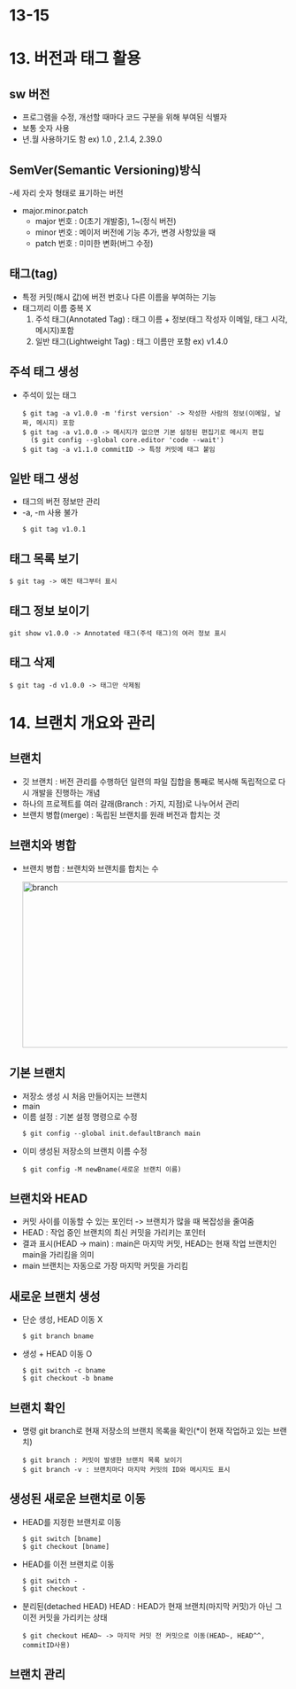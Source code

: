 # 13-15
# 13. 버전과 태그 활용

## sw 버전
- 프로그램을 수정, 개선할 때마다 코드 구분을 위해 부여된 식별자
- 보통 숫자 사용
- 년.월 사용하기도 함
  ex) 1.0 , 2.1.4, 2.39.0


## SemVer(Semantic Versioning)방식
-세 자리 숫자 형태로 표기하는 버전
- major.minor.patch
  - major 번호 : 0(초기 개발중), 1~(정식 버전)
  - minor 번호 : 메이저 버전에 기능 추가, 변경 사항있을 때
  - patch 번호 : 미미한 변화(버그 수정)

## 태그(tag)
- 특정 커밋(해시 값)에 버전 번호나 다른 이름을 부여하는 기능
- 태그끼리 이름 중복 X
  1. 주석 태그(Annotated Tag) : 태그 이름 + 정보(태그 작성자 이메일, 태그 시각, 메시지)포함
  2. 일반 태그(Lightweight Tag) : 태그 이름만 포함
  ex) v1.4.0

## 주석 태그 생성
- 주석이 있는 태그
  ```
  $ git tag -a v1.0.0 -m 'first version' -> 작성한 사람의 정보(이메일, 날짜, 메시지) 포함
  $ git tag -a v1.0.0 -> 메시지가 없으면 기본 설정된 편집기로 메시지 편집
    ($ git config --global core.editor 'code --wait')
  $ git tag -a v1.1.0 commitID -> 특정 커밋에 태그 붙임

## 일반 태그 생성
- 태그의 버전 정보만 관리
- -a, -m 사용 불가
  ```
  $ git tag v1.0.1
  ```

## 태그 목록 보기
  ```
  $ git tag -> 예전 태그부터 표시
  ```
## 태그 정보 보이기
  ```
  git show v1.0.0 -> Annotated 태그(주석 태그)의 여러 정보 표시
  ```
## 태그 삭제
  ```
  $ git tag -d v1.0.0 -> 태그만 삭제됨
  ```

# 14. 브랜치 개요와 관리
## 브랜치
- 깃 브랜치 : 버전 관리를 수행하던 일련의 파일 집합을 통째로 복사해 독립적으로 다시 개발을 진행하는 개념
- 하나의 프로젝트를 여러 갈래(Branch : 가지, 지점)로 나누어서 관리
- 브랜치 병합(merge) : 독립된 브랜치를 원래 버전과 합치는 것

## 브랜치와 병합
- 브랜치 병합 : 브랜치와 브랜치를 합치는 수
  
  <img src="./img/branch.png" width="600px" height="300px" title="branch" alt="branch"></img><br/>

## 기본 브랜치
- 저장소 생성 시 처음 만들어지는 브랜치
- main
- 이름 설정 : 기본 설정 명령으로 수정
  ```
  $ git config --global init.defaultBranch main
  ```
- 이미 생성된 저장소의 브랜치 이름 수정
  ```
  $ git config -M newBname(새로운 브랜치 이름)
  ```

## 브랜치와 HEAD
- 커밋 사이를 이동할 수 있는 포인터 -> 브랜치가 많을 때 복잡성을 줄여줌
- HEAD : 작업 중인 브랜치의 최신 커밋을 가리키는 포인터
- 결과 표시(HEAD -> main) : main은 마지막 커밋, HEAD는 현재 작업 브랜치인 main을 가리킴을 의미
- main 브랜치는 자동으로 가장 마지막 커밋을 가리킴

## 새로운 브랜치 생성
- 단순 생성, HEAD 이동 X
  ```
  $ git branch bname
  ```
- 생성 + HEAD 이동 O
  ```
  $ git switch -c bname
  $ git checkout -b bname
  ```
## 브랜치 확인
- 명령 git branch로 현재 저장소의 브랜치 목록을 확인(*이 현재 작업하고 있는 브랜치)
  ```
  $ git branch : 커밋이 발생한 브랜치 목록 보이기
  $ git branch -v : 브랜치마다 마지막 커밋의 ID와 메시지도 표시
  ```
## 생성된 새로운 브랜치로 이동
- HEAD를 지정한 브랜치로 이동
  ```
  $ git switch [bname]
  $ git checkout [bname]
  ```
- HEAD를 이전 브랜치로 이동
  ```
  $ git switch -
  $ git checkout -
  ```
- 분리된(detached HEAD) HEAD : HEAD가 현재 브랜치(마지막 커밋)가 아닌 그 이전 커밋을 가리키는 상태
  ```
  $ git checkout HEAD~ -> 마지막 커밋 전 커밋으로 이동(HEAD~, HEAD^^, commitID사용)

## 브랜치 관리
  ```
